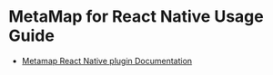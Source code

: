 # MetaMap for React Native Usage Guide

* [Metamap React Native plugin Documentation](https://dash.readme.com/project/mati/v1.4/docs/quick-start-3)
